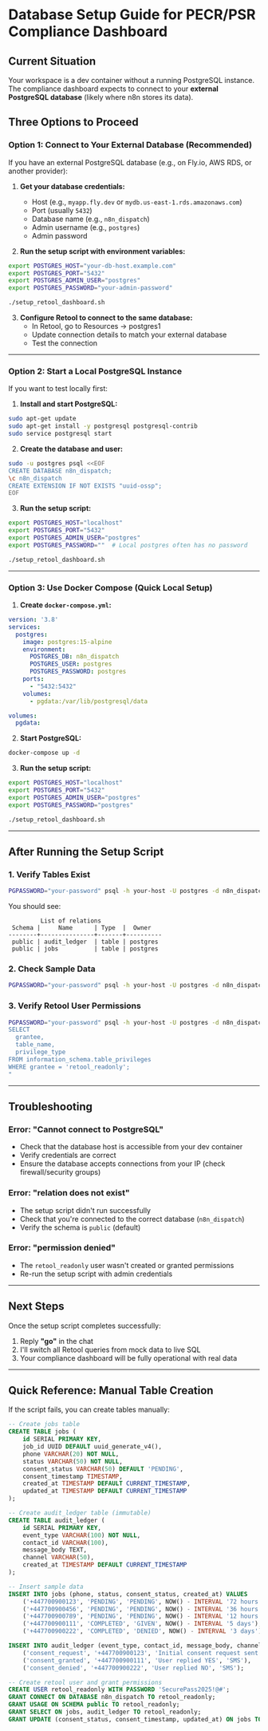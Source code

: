 # Database Setup Guide for PECR/PSR Compliance Dashboard

## Current Situation

Your workspace is a dev container without a running PostgreSQL instance. The compliance dashboard expects to connect to your **external PostgreSQL database** (likely where n8n stores its data).

## Three Options to Proceed

### Option 1: Connect to Your External Database (Recommended)

If you have an external PostgreSQL database (e.g., on Fly.io, AWS RDS, or another provider):

1. **Get your database credentials:**
   - Host (e.g., `myapp.fly.dev` or `mydb.us-east-1.rds.amazonaws.com`)
   - Port (usually `5432`)
   - Database name (e.g., `n8n_dispatch`)
   - Admin username (e.g., `postgres`)
   - Admin password

2. **Run the setup script with environment variables:**

```bash
export POSTGRES_HOST="your-db-host.example.com"
export POSTGRES_PORT="5432"
export POSTGRES_ADMIN_USER="postgres"
export POSTGRES_PASSWORD="your-admin-password"

./setup_retool_dashboard.sh
```

3. **Configure Retool to connect to the same database:**
   - In Retool, go to Resources → postgres1
   - Update connection details to match your external database
   - Test the connection

---

### Option 2: Start a Local PostgreSQL Instance

If you want to test locally first:

1. **Install and start PostgreSQL:**

```bash
sudo apt-get update
sudo apt-get install -y postgresql postgresql-contrib
sudo service postgresql start
```

2. **Create the database and user:**

```bash
sudo -u postgres psql <<EOF
CREATE DATABASE n8n_dispatch;
\c n8n_dispatch
CREATE EXTENSION IF NOT EXISTS "uuid-ossp";
EOF
```

3. **Run the setup script:**

```bash
export POSTGRES_HOST="localhost"
export POSTGRES_PORT="5432"
export POSTGRES_ADMIN_USER="postgres"
export POSTGRES_PASSWORD=""  # Local postgres often has no password

./setup_retool_dashboard.sh
```

---

### Option 3: Use Docker Compose (Quick Local Setup)

1. **Create `docker-compose.yml`:**

```yaml
version: '3.8'
services:
  postgres:
    image: postgres:15-alpine
    environment:
      POSTGRES_DB: n8n_dispatch
      POSTGRES_USER: postgres
      POSTGRES_PASSWORD: postgres
    ports:
      - "5432:5432"
    volumes:
      - pgdata:/var/lib/postgresql/data

volumes:
  pgdata:
```

2. **Start PostgreSQL:**

```bash
docker-compose up -d
```

3. **Run the setup script:**

```bash
export POSTGRES_HOST="localhost"
export POSTGRES_PORT="5432"
export POSTGRES_ADMIN_USER="postgres"
export POSTGRES_PASSWORD="postgres"

./setup_retool_dashboard.sh
```

---

## After Running the Setup Script

### 1. Verify Tables Exist

```bash
PGPASSWORD="your-password" psql -h your-host -U postgres -d n8n_dispatch -c "\dt"
```

You should see:
```
         List of relations
 Schema |     Name      | Type  |  Owner   
--------+---------------+-------+----------
 public | audit_ledger  | table | postgres
 public | jobs          | table | postgres
```

### 2. Check Sample Data

```bash
PGPASSWORD="your-password" psql -h your-host -U postgres -d n8n_dispatch -c "SELECT COUNT(*) FROM jobs;"
```

### 3. Verify Retool User Permissions

```bash
PGPASSWORD="your-password" psql -h your-host -U postgres -d n8n_dispatch -c "
SELECT 
  grantee, 
  table_name, 
  privilege_type 
FROM information_schema.table_privileges 
WHERE grantee = 'retool_readonly';
"
```

---

## Troubleshooting

### Error: "Cannot connect to PostgreSQL"
- Check that the database host is accessible from your dev container
- Verify credentials are correct
- Ensure the database accepts connections from your IP (check firewall/security groups)

### Error: "relation does not exist"
- The setup script didn't run successfully
- Check that you're connected to the correct database (`n8n_dispatch`)
- Verify the schema is `public` (default)

### Error: "permission denied"
- The `retool_readonly` user wasn't created or granted permissions
- Re-run the setup script with admin credentials

---

## Next Steps

Once the setup script completes successfully:

1. Reply **"go"** in the chat
2. I'll switch all Retool queries from mock data to live SQL
3. Your compliance dashboard will be fully operational with real data

---

## Quick Reference: Manual Table Creation

If the script fails, you can create tables manually:

```sql
-- Create jobs table
CREATE TABLE jobs (
    id SERIAL PRIMARY KEY,
    job_id UUID DEFAULT uuid_generate_v4(),
    phone VARCHAR(20) NOT NULL,
    status VARCHAR(50) NOT NULL,
    consent_status VARCHAR(50) DEFAULT 'PENDING',
    consent_timestamp TIMESTAMP,
    created_at TIMESTAMP DEFAULT CURRENT_TIMESTAMP,
    updated_at TIMESTAMP DEFAULT CURRENT_TIMESTAMP
);

-- Create audit_ledger table (immutable)
CREATE TABLE audit_ledger (
    id SERIAL PRIMARY KEY,
    event_type VARCHAR(100) NOT NULL,
    contact_id VARCHAR(100),
    message_body TEXT,
    channel VARCHAR(50),
    created_at TIMESTAMP DEFAULT CURRENT_TIMESTAMP
);

-- Insert sample data
INSERT INTO jobs (phone, status, consent_status, created_at) VALUES
    ('+447700900123', 'PENDING', 'PENDING', NOW() - INTERVAL '72 hours'),
    ('+447700900456', 'PENDING', 'PENDING', NOW() - INTERVAL '36 hours'),
    ('+447700900789', 'PENDING', 'PENDING', NOW() - INTERVAL '12 hours'),
    ('+447700900111', 'COMPLETED', 'GIVEN', NOW() - INTERVAL '5 days'),
    ('+447700900222', 'COMPLETED', 'DENIED', NOW() - INTERVAL '3 days');

INSERT INTO audit_ledger (event_type, contact_id, message_body, channel) VALUES
    ('consent_request', '+447700900123', 'Initial consent request sent', 'SMS'),
    ('consent_granted', '+447700900111', 'User replied YES', 'SMS'),
    ('consent_denied', '+447700900222', 'User replied NO', 'SMS');

-- Create retool user and grant permissions
CREATE USER retool_readonly WITH PASSWORD 'SecurePass2025!@#';
GRANT CONNECT ON DATABASE n8n_dispatch TO retool_readonly;
GRANT USAGE ON SCHEMA public TO retool_readonly;
GRANT SELECT ON jobs, audit_ledger TO retool_readonly;
GRANT UPDATE (consent_status, consent_timestamp, updated_at) ON jobs TO retool_readonly;
```
